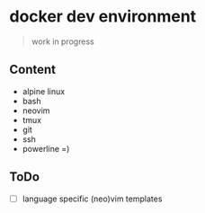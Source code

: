 # docker dev environment

> work in progress


## Content
+ alpine linux
+ bash
+ neovim
+ tmux
+ git
+ ssh
+ powerline =)

## ToDo
+ [ ] language specific (neo)vim templates
